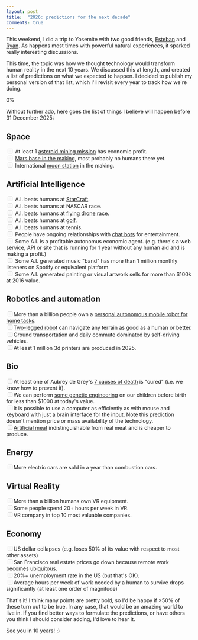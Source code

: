 ```yaml
---
layout: post
title:  "2026: predictions for the next decade"
comments: true
---
```


This weekend, I did a trip to Yosemite with two good friends, [Esteban][tibi] and [Ryan][ryan]. As happens most times with powerful natural experiences, it sparked really interesting discussions.

This time, the topic was how we thought technology would transform human reality in the next 10 years. We discussed this at length, and created a list of predictions on what we expected to happen. I decided to publish my personal version of that list, which I'll revisit every year to track how we're doing.

<div id="progressbar"><div>0%</div></div>

Without further ado, here goes the list of things I believe will happen before 31 December 2025:

## Space

<input disabled readonly type="checkbox"> At least 1 [asteroid mining mission][asteroid] has economic profit. <br />
<input disabled readonly type="checkbox"> [Mars base in the making][mars], most probably no humans there yet. <br />
<input disabled readonly type="checkbox"> International [moon station][moon] in the making. 

## Artificial Intelligence
<input disabled readonly type="checkbox"> A.I. beats humans at [StarCraft][sc]. <br />
<input disabled readonly type="checkbox"> A.I. beats humans at NASCAR race.<br />
<input disabled readonly type="checkbox"> A.I. beats humans at [flying drone race][drones]. <br />
<input disabled readonly type="checkbox"> A.I. beats humans at [golf][golf]. <br />
<input disabled readonly type="checkbox"> A.I. beats humans at tennis. <br />
<input disabled readonly type="checkbox"> People have ongoing relationships with [chat bots][chatbot] for entertainment. <br />
<input disabled readonly type="checkbox"> Some A.I. is a profitable autonomus economic agent. (e.g. there's a web service, API or site that is running for 1 year without any human aid and is making a profit.) <br />
<input disabled readonly type="checkbox"> Some A.I. generated music "band" has more than 1 million monthly listeners on Spotify or equivalent platform. <br />
<input disabled readonly type="checkbox"> Some A.I. generated painting or visual artwork sells for more than $100k at 2016 value.  <br />

## Robotics and automation
<input disabled readonly type="checkbox">More than a billion people own a [personal autonomous mobile robot for home tasks][roboto]. <br />
<input disabled readonly type="checkbox">[Two-legged robot][atlas] can navigate any terrain as good as a human or better. <br />
<input disabled readonly type="checkbox">Ground transportation and daily commute dominated by self-driving vehicles.<br />
<input disabled readonly type="checkbox">At least 1 million 3d printers are produced in 2025.

## Bio
<input disabled readonly type="checkbox">At least one of Aubrey de Grey's [7 causes of death][7] is "cured" (i.e. we know how to prevent it). <br />
<input disabled readonly type="checkbox">We can perform [some genetic engineering][dogs] on our children before birth for less than $1000 at today's value. <br />
<input disabled readonly type="checkbox">It is possible to use a computer as efficiently as with mouse and keyboard with just a brain interface for the input. Note this prediction doesn't mention price or mass availability of the technology.<br />
<input disabled readonly type="checkbox">[Artificial meat][meat] indistinguishable from real meat and is cheaper to produce. <br />


## Energy
<input disabled readonly type="checkbox">More electric cars are sold in a year than combustion cars. <br />


## Virtual Reality
<input disabled readonly type="checkbox">More than a billion humans own VR equipment. <br />
<input disabled readonly type="checkbox">Some people spend 20+ hours per week in VR.<br />
<input disabled readonly type="checkbox">VR company in top 10 most valuable companies. <br />


## Economy
<input disabled readonly type="checkbox">US dollar collapses (e.g. loses 50% of its value with respect to most other assets)<br />
<input disabled readonly type="checkbox">San Francisco real estate prices go down because remote work becomes ubiquitous. <br />
<input disabled readonly type="checkbox">20%+ unemployment rate in the US (but that's OK). <br />
<input disabled readonly type="checkbox">Average hours per week of work needed by a human to survive drops significantly (at least one order of magnitude) <br />



That's it! I think many points are pretty bold, so I'd be happy if >50% of these turn out to be true. In any case, that would be an amazing world to live in. If you find better ways to formulate the predictions, or have others you think I should consider adding, I'd love to hear it.

See you in 10 years! ;)



[tibi]: https://twitter.com/eordano
[ryan]: https://twitter.com/ryanxcharles 
[7]: https://en.wikipedia.org/wiki/Aubrey_de_Grey#The_seven_types_of_aging_damage
[asteroid]: https://en.wikipedia.org/wiki/Asteroid_mining
[mars]: https://en.wikipedia.org/wiki/Colonization_of_Mars#Robotic_precursors
[moon]: http://www.space.com/29285-moon-base-european-space-agency.html
[sc]: https://webdocs.cs.ualberta.ca/~cdavid/starcraftaicomp/index.shtml
[drones]: http://arstechnica.com/gadgets/2015/08/the-new-underground-sport-of-first-person-drone-racing/
[golf]: https://www.youtube.com/watch?v=2CVURQdFILk
[chatbot]: http://www.nytimes.com/2015/08/04/science/for-sympathetic-ear-more-chinese-turn-to-smartphone-program.html
[roboto]: http://spectrum.ieee.org/automaton/robotics/home-robots/when-will-we-have-robots-to-help-with-household-chores
[atlas]: https://www.youtube.com/watch?v=rVlhMGQgDkY
[dogs]: https://www.youtube.com/watch?v=3k_jm1ouAt4
[meat]: https://en.wikipedia.org/wiki/In_vitro_meat
